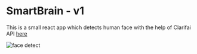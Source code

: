 # SmartBrain - v1
This is a small react app which detects human face with the help of Clarifai API [here](https://www.clarifai.com/)

![face detect](https://i.imgur.com/Cd7P3j2.png 'human face detect demo')
